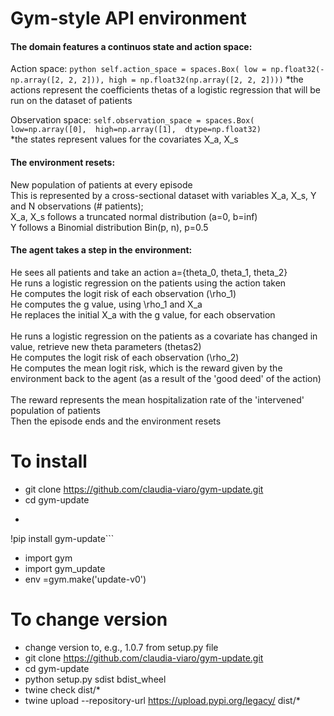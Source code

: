 # Gym-style API environment


#### The domain features a continuos state and action space:
Action space: ```python
self.action_space = spaces.Box(
                                      low = np.float32(-np.array([2, 2, 2])),
                                      high = np.float32(np.array([2, 2, 2])))```
*the actions represent the coefficients thetas of a logistic regression that will be run on the dataset of patients            

Observation space: `self.observation_space = spaces.Box(
                                                low=np.array([0], 
                                                high=np.array([1], 
                                                dtype=np.float32)  `          
*the states represent values for the covariates X_a, X_s

#### The environment resets:

New population of patients at every episode <br />
This is represented by a cross-sectional dataset with variables X_a, X_s, Y and N observations (# patients); <br />
X_a, X_s follows a truncated normal distribution (a=0, b=inf) <br />
Y follows a Binomial distribution Bin(p, n), p=0.5 <br />

#### The agent takes a step in the environment:

He sees all patients and take an action a={theta_0, theta_1, theta_2} <br />
He runs a logistic regression on the patients using the action taken <br />
He computes the logit risk of each observation (\rho_1) <br />
He computes the g value, using \rho_1 and X_a <br />
He replaces the initial X_a with the g value, for each observation <br />
 <br />
He runs a logistic regression on the patients as a covariate has changed in value, retrieve new theta parameters (thetas2) <br />
He computes the logit risk of each observation (\rho_2) <br />
He computes the mean logit risk, which is the reward given by the environment back to the agent (as a result of the 'good deed' of the action) <br />
 <br />
The reward represents the mean hospitalization rate of the 'intervened' population of patients <br />
Then the episode ends and the environment resets <br />

# To install
- git clone https://github.com/claudia-viaro/gym-update.git
- cd gym-update
- ```bash
!pip install gym-update```
- import gym
- import gym_update
- env =gym.make('update-v0')

# To change version
- change version to, e.g., 1.0.7 from setup.py file
- git clone https://github.com/claudia-viaro/gym-update.git
- cd gym-update
- python setup.py sdist bdist_wheel
- twine check dist/*
- twine upload --repository-url https://upload.pypi.org/legacy/ dist/*
